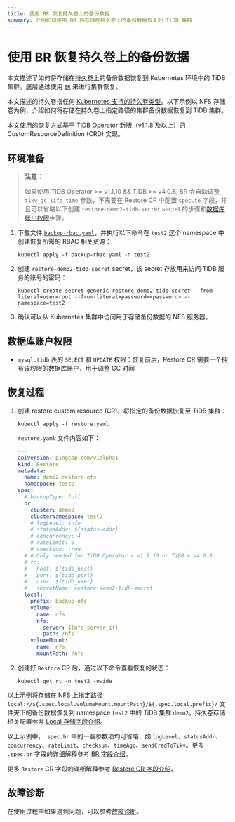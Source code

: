 ```yaml
---
title: 使用 BR 恢复持久卷上的备份数据
summary: 介绍如何使用 BR 将存储在持久卷上的备份数据恢复到 TiDB 集群
---
```


# 使用 BR 恢复持久卷上的备份数据

本文描述了如何将存储在[持久卷](https://kubernetes.io/zh/docs/concepts/storage/persistent-volumes/)上的备份数据恢复到 Kubernetes 环境中的 TiDB 集群。底层通过使用 [`BR`](https://docs.pingcap.com/zh/tidb/dev/backup-and-restore-tool) 来进行集群恢复。

本文描述的持久卷指任何 [Kubernetes 支持的持久卷类型](https://kubernetes.io/zh/docs/concepts/storage/persistent-volumes/#types-of-persistent-volumes)。以下示例以 NFS 存储卷为例，介绍如何将存储在持久卷上指定路径的集群备份数据恢复到 TiDB 集群。

本文使用的恢复方式基于 TiDB Operator 新版（v1.1.8 及以上）的 CustomResourceDefinition (CRD) 实现。

## 环境准备

> **注意：**
>
> 如果使用 TiDB Operator >= v1.1.10 && TiDB >= v4.0.8, BR 会自动调整 `tikv_gc_life_time` 参数，不需要在 Restore CR 中配置 `spec.to` 字段，并且可以省略以下创建 `restore-demo2-tidb-secret` secret 的步骤和[数据库账户权限](#数据库账户权限)步骤。

1. 下载文件 [`backup-rbac.yaml`](https://github.com/pingcap/tidb-operator/blob/v1.1.15/manifests/backup/backup-rbac.yaml)，并执行以下命令在 `test2` 这个 namespace 中创建恢复所需的 RBAC 相关资源：

    
    ```shell
    kubectl apply -f backup-rbac.yaml -n test2
    ```

2. 创建 `restore-demo2-tidb-secret` secret，该 secret 存放用来访问 TiDB 服务的账号的密码：

    
    ```shell
    kubectl create secret generic restore-demo2-tidb-secret --from-literal=user=root --from-literal=password=<password> --namespace=test2
    ```

3. 确认可以从 Kubernetes 集群中访问用于存储备份数据的 NFS 服务器。

## 数据库账户权限

- `mysql.tidb` 表的 `SELECT` 和 `UPDATE` 权限：恢复前后，Restore CR 需要一个拥有该权限的数据库账户，用于调整 GC 时间

## 恢复过程

1. 创建 restore custom resource (CR)，将指定的备份数据恢复至 TiDB 集群：

    
    ```shell
    kubectl apply -f restore.yaml
    ```

    `restore.yaml` 文件内容如下：

    ```yaml
    ---
    apiVersion: pingcap.com/v1alpha1
    kind: Restore
    metadata:
      name: demo2-restore-nfs
      namespace: test2
    spec:
      # backupType: full
      br:
        cluster: demo2
        clusterNamespace: test2
        # logLevel: info
        # statusAddr: ${status-addr}
        # concurrency: 4
        # rateLimit: 0
        # checksum: true
      # # Only needed for TiDB Operator < v1.1.10 or TiDB < v4.0.8
      # to:
      #   host: ${tidb_host}
      #   port: ${tidb_port}
      #   user: ${tidb_user}
      #   secretName: restore-demo2-tidb-secret
      local:
        prefix: backup-nfs
        volume:
          name: nfs
          nfs:
            server: ${nfs_server_if}
            path: /nfs
        volumeMount:
          name: nfs
          mountPath: /nfs
    ```

2. 创建好 `Restore` CR 后，通过以下命令查看恢复的状态：

    
    ```shell
    kubectl get rt -n test2 -owide
    ```

以上示例将存储在 NFS 上指定路径 `local://${.spec.local.volumeMount.mountPath}/${.spec.local.prefix}/` 文件夹下的备份数据恢复到 namespace `test2` 中的 TiDB 集群 `demo2`。持久卷存储相关配置参考 [Local 存储字段介绍](backup-restore-overview.md#local-存储字段介绍)。

以上示例中，`.spec.br` 中的一些参数项均可省略，如 `logLevel`、`statusAddr`、`concurrency`、`rateLimit`、`checksum`、`timeAgo`、`sendCredToTikv`。更多 `.spec.br` 字段的详细解释参考 [BR 字段介绍](backup-restore-overview.md#br-字段介绍)。

更多 `Restore` CR 字段的详细解释参考 [Restore CR 字段介绍](backup-restore-overview.md#restore-cr-字段介绍)。

## 故障诊断

在使用过程中如果遇到问题，可以参考[故障诊断](deploy-failures.md)。
